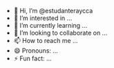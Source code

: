 - 👋 Hi, I’m @estudanteraycca
- 👀 I’m interested in ...
- 🌱 I’m currently learning ...
- 💞️ I’m looking to collaborate on ...
- 📫 How to reach me ...
- 😄 Pronouns: ...
- ⚡ Fun fact: ...

<!---
estudanteraycca/estudanteraycca is a ✨ special ✨ repository because its `README.md` (this file) appears on your GitHub profile.
You can click the Preview link to take a look at your changes.
--->
